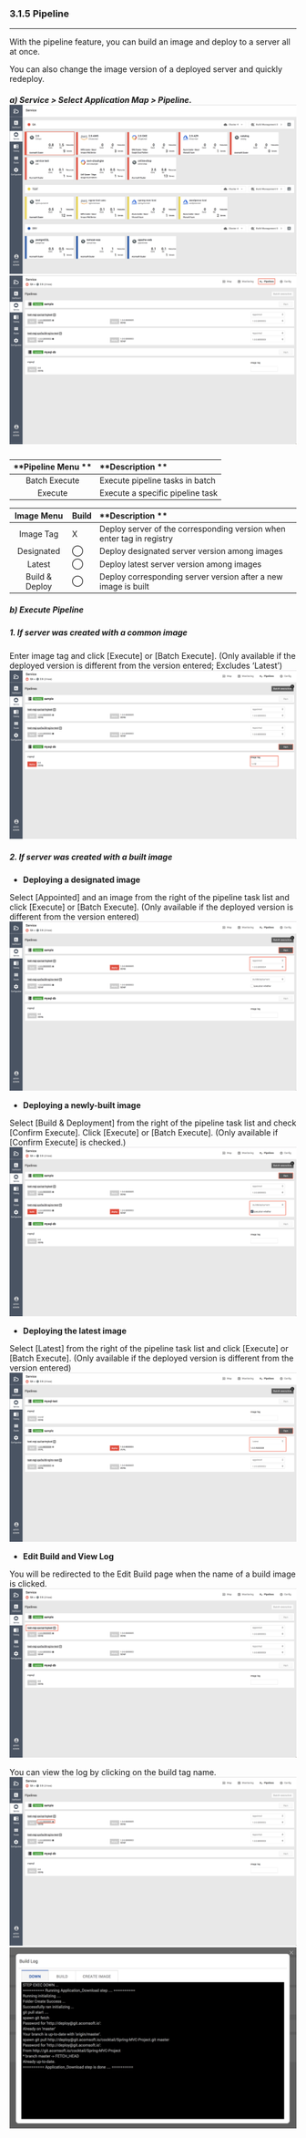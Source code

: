 ### 3.1.5 Pipeline

---

With the pipeline feature, you can build an image and deploy to a server all at once.

You can also change the image version of a deployed server and quickly redeploy.

##### a\) Service > Select Application Map > Pipeline. ![](/assets/EN/2.5/3.1.5_1.png)![](/assets/EN/2.5/3.1.5_2.png)

| **Pipeline Menu ** | **Description ** |
| :---: | :--- |
| Batch Execute | Execute pipeline tasks in batch |
| Execute | Execute a specific pipeline task |

| **Image Menu** | **Build** | **Description ** |
| :---: | :--- | :--- |
| Image Tag | X | Deploy server of the corresponding version when enter tag in registry |
| Designated | ⃝ | Deploy designated server version among images |
| Latest | ⃝ | Deploy latest server version among images |
| Build & Deploy | ⃝ | Deploy corresponding server version after a new image is built |

##### b\) Execute Pipeline

##### **1. If server was created with a common image**

Enter image tag and click [Execute] or [Batch Execute]. \(Only available if the deployed version is different from the version entered; Excludes ‘Latest’\) ![](/assets/EN/2.5/3.1.5_3.png)

##### **2. If server was created with a built image**

* **Deploying a designated image**

Select [Appointed] and an image from the right of the pipeline task list and click [Execute] or [Batch Execute]. \(Only available if the deployed version is different from the version entered\)![](/assets/EN/2.5/3.1.5_4.png)

* **Deploying a newly-built image**

Select [Build & Deployment] from the right of the pipeline task list and check [Confirm Execute]. Click [Execute] or [Batch Execute]. \(Only available if [Confirm Execute] is checked.\) ![](/assets/EN/2.5/3.1.5_5.png)

* **Deploying the latest image**

Select [Latest] from the right of the pipeline task list and click [Execute] or [Batch Execute]. \(Only available if the deployed version is different from the version entered\) ![](/assets/EN/2.5/3.1.5_6.png)

* **Edit Build and View Log**

You will be redirected to the Edit Build page when the name of a build image is clicked.![](/assets/EN/2.5/3.1.5_7.png)

You can view the log by clicking on the build tag name.![](/assets/EN/2.5/3.1.5_8.png)![](/assets/EN/2.5/3.1.5_9.png)

